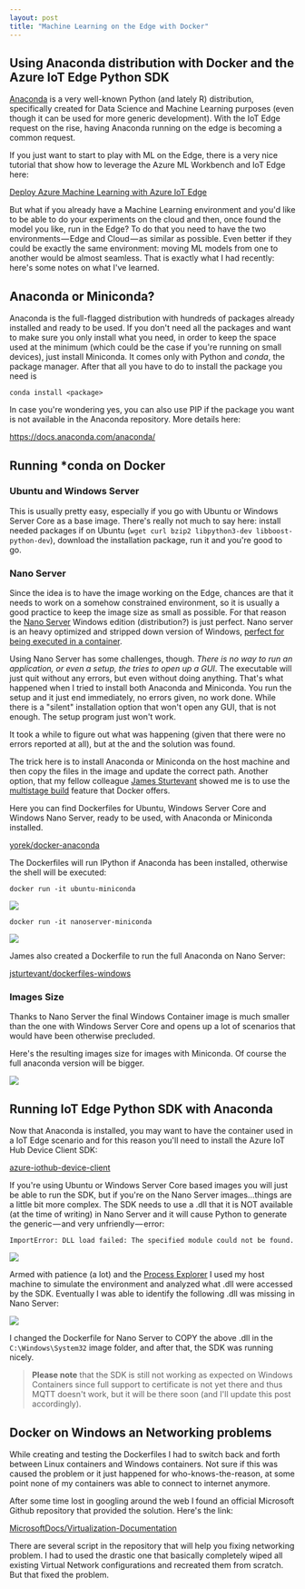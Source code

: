 ```yaml
---
layout: post
title: "Machine Learning on the Edge with Docker"
---
```


## Using Anaconda distribution with Docker and the Azure IoT Edge Python SDK
[Anaconda](https://www.anaconda.com/download/) is a very well-known Python (and lately R) distribution, specifically created for Data Science and Machine Learning purposes (even though it can be used for more generic development). With the IoT Edge request on the rise, having Anaconda running on the edge is becoming a common request.

If you just want to start to play with ML on the Edge, there is a very nice tutorial that show how to leverage the Azure ML Workbench and IoT Edge here:

[Deploy Azure Machine Learning with Azure IoT Edge](https://docs.microsoft.com/en-us/azure/iot-edge/tutorial-deploy-machine-learning)

But what if you already have a Machine Learning environment and you'd like to be able to do your experiments on the cloud and then, once found the model you like, run in the Edge? To do that you need to have the two environments — Edge and Cloud — as similar as possible. Even better if they could be exactly the same environment: moving ML models from one to another would be almost seamless. That is exactly what I had recently: here's some notes on what I've learned.

## Anaconda or Miniconda?
Anaconda is the full-flagged distribution with hundreds of packages already installed and ready to be used. If you don't need all the packages and want to make sure you only install what you need, in order to keep the space used at the minimum (which could be the case if you're running on small devices), just install Miniconda. It comes only with Python and *conda*, the package manager. After that all you have to do to install the package you need is 

```
conda install <package>
```

In case you're wondering yes, you can also use PIP if the package you want is not available in the Anaconda repository. More details here:

https://docs.anaconda.com/anaconda/

## Running *conda on Docker
### Ubuntu and Windows Server
This is usually pretty easy, especially if you go with Ubuntu or Windows Server Core as a base image. There's really not much to say here: install needed packages if  on Ubuntu (`wget curl bzip2 libpython3-dev libboost-python-dev`), download the installation package, run it and you're good to go.

### Nano Server
Since the idea is to have the image working on the Edge, chances are that it needs to work on a somehow constrained environment, so it is usually a good practice to keep the image size as small as possible. For that reason the [Nano Server](https://docs.microsoft.com/en-us/windows-server/get-started/getting-started-with-nano-server) Windows edition (distribution?) is just perfect. Nano server is an heavy optimized and stripped down version of Windows, [perfect for being executed in a container](https://cloudblogs.microsoft.com/windowsserver/2016/02/10/exploring-nano-server-for-windows-server-2016/). 

Using Nano Server has some challenges, though. *There is no way to run an application, or even a setup, the tries to open up a GUI*. The executable will just quit without any errors, but even without doing anything. That's what happened when I tried to install both Anaconda and Miniconda. You run the setup and it just end immediately, no errors given, no work done. While there is a "silent" installation option that won't open any GUI, that is not enough. The setup program just won't work.

It took a while to figure out what was happening (given that there were no errors reported at all), but at the and the solution was found.

The trick here is to install Anaconda or Miniconda on the host machine and then copy the files in the image and update the correct path. Another option, that my fellow colleague [James Sturtevant](http://www.jamessturtevant.com/) showed me is to use the [multistage build]() feature that Docker offers.

Here you can find Dockerfiles for Ubuntu, Windows Server Core and Windows Nano Server, ready to be used, with Anaconda or Miniconda installed.

[yorek/docker-anaconda](https://github.com/yorek/docker-anaconda)

The Dockerfiles will run IPython if Anaconda has been installed, otherwise the shell will be executed:

```
docker run -it ubuntu-miniconda
```

![](/public/images/2018-03-20/image-1.png)

```
docker run -it nanoserver-miniconda
```

![](/public/images/2018-03-20/image-2.png)

James also created a Dockerfile to run the full Anaconda on Nano Server:

[jsturtevant/dockerfiles-windows](https://github.com/jsturtevant/dockerfiles-windows/tree/master/Anaconda)

### Images Size
Thanks to Nano Server the final Windows Container image is much smaller than the one with Windows Server Core and opens up a lot of scenarios that would have been otherwise precluded. 

Here's the resulting images size for images with Miniconda. Of course the full anaconda version will be bigger.

![](/public/images/2018-03-20/image-3.png)

## Running IoT Edge Python SDK with Anaconda
Now that Anaconda is installed, you may want to have the container used in a IoT Edge scenario and for this reason you'll need to install the Azure IoT Hub Device Client SDK:

[azure-iothub-device-client]()

If you're using Ubuntu or Windows Server Core based images you will just be able to run the SDK, but if you're on the Nano Server images...things are a little bit more complex. The SDK needs to use a .dll that it is NOT available (at the time of writing) in Nano Server and it will cause Python to generate the generic — and very unfriendly — error:

```
ImportError: DLL load failed: The specified module could not be found.
```

![](/public/images/2018-03-20/image-4.png)

Armed with patience (a lot) and the [Process Explorer]() I used my host machine to simulate the environment and analyzed what .dll were accessed by the SDK. Eventually I was able to identify the following .dll was missing in Nano Server:

![](/public/images/2018-03-20/image-5.png)

I changed the Dockerfile for Nano Server to COPY the above .dll in the `C:\Windows\System32` image folder, and after that, the SDK was running nicely.

>**Please note** that the SDK is still not working as expected on Windows Containers since full support to certificate is not yet there and thus MQTT doesn't work, but it will be there soon (and I'll update this post accordingly).

## Docker on Windows an Networking problems
While creating and testing the Dockerfiles I had to switch back and forth between Linux containers and Windows containers. Not sure if this was caused the problem or it just happened for who-knows-the-reason, at some point none of my containers was able to connect to internet anymore. 

After some time lost in googling around the web I found an official Microsoft Github repository that provided the solution. Here's the link:

[MicrosoftDocs/Virtualization-Documentation]()

There are several script in the repository that will help you fixing networking problem. I had to used the drastic one that basically completely wiped all existing Virtual Network configurations and recreated them from scratch. But that fixed the problem.